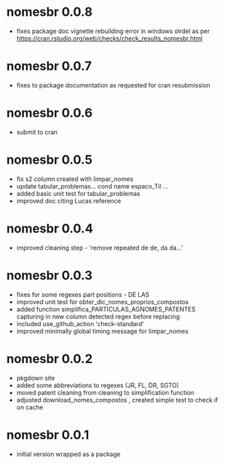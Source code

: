# nomesbr 0.0.8

* fixes package doc vignette rebuilding error in windows olrdel as per https://cran.rstudio.org/web/checks/check_results_nomesbr.html

# nomesbr 0.0.7

* fixes to package documentation as requested for cran resubmission

# nomesbr 0.0.6

* submit to cran

# nomesbr 0.0.5

* fix s2 column created with limpar_nomes
* update tabular_problemas... cond name espaco_Til ...
* added basic unit test for tabular_problemas
* improved doc citing Lucas reference

# nomesbr 0.0.4

* improved cleaning step - 'remove repeated de de, da da...'

# nomesbr 0.0.3

* fixes for some regexes part positions - DE LAS
* improved unit test for obter_dic_nomes_proprios_compostos
* added function simplifica_PARTICULAS_AGNOMES_PATENTES capturing in new column detected regex before replacing
* included use_github_action 'check-standard'
* improved minimally global timing message for limpar_nomes

# nomesbr 0.0.2

* pkgdown site
* added some abbreviations to regexes (JR, FL, DR, SGTO)
* moved patent cleaning from cleaning to simplification function 
* adjusted download_nomes_compostos , created simple test to check if on cache

# nomesbr 0.0.1

* initial version wrapped as a package
